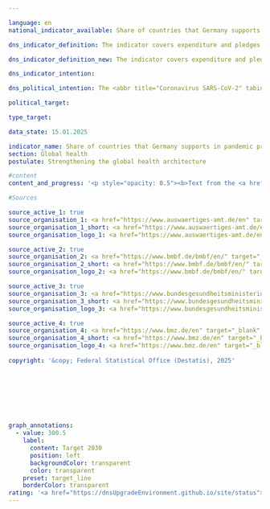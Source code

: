 ```yaml
---

language: en        
national_indicator_available: Share of countries that Germany supports in pandemic prevention, preparedness and response (PPR) and that have made progress in the Global Health Security Index (<abbr title="Global Health Security Index" tabindex="0">GHSI</abbr>) in relation to the number of countries that Germany supports in the area of PPR        

dns_indicator_definition: The indicator covers expenditure and pledges made by Germany for global pandemic prevention and response programmes. It excludes programmes designed to contain the <abbr title="Coronavirus SARS-CoV-2" tabindex="0">COVID-19</abbr>&nbsp;pandemic. To make the indicator more informative, its impact will be assessed by the time of the next edition of the German National Sustainability Strategy with a view to developing it into an output indicator.        

dns_indicator_definition_new: The indicator covers expenditure and pledges made by Germany for global pandemic prevention and response programmes. It excludes programmes designed to contain the <abbr title="Coronavirus SARS-CoV-2" tabindex="0">COVID-19</abbr>&nbsp;pandemic. To make the indicator more informative, its impact will be assessed by the time of the next edition of the German National Sustainability Strategy with a view to developing it into an output indicator.        

dns_indicator_intention:         

dns_political_intention: The <abbr title="Coronavirus SARS-CoV-2" tabindex="0">COVID-19</abbr>&nbsp;pandemic has shown what far-reaching effects cross-border health hazards have on people and economies throughout the world. Accordingly, supporting pandemic prevention and response programmes is a major contribution to global health, particularly in countries of the Global South. The aim is therefore to increase Germany’s contribution to global pandemic prevention and response substantially from its 2019&nbsp;level in the period up to 2030.        

political_target:         

type_target:         

data_state: 15.01.2025        

indicator_name: Share of countries that Germany supports in pandemic prevention, preparedness and response (PPR) and that have made progress in the Global Health Security Index (GHSI) in relation to the number of countries that Germany supports in the area of PPR        
section: Global health        
postulate: Strengthening the global health architecture        

#content         
content_and_progress: '<p style="opacity: 0.5"><b>Text from the <a href="https://dns-indikatoren.de/assets/Publikationen/Indikatorenberichte/2022.pdf">Indicator Report 2022&nbsp;</a></b><br><br>The data for the indicator come from special analyses of the relevant budget headings and commitment appropriations from the Federal Foreign Office (AA), the Federal Ministry of Education and Research (BMBF), the Federal Ministry of Health (BMG) and the Federal Ministry for Economic Cooperation and Development (<abbr title="Federal Ministry for Economic Cooperation and Development" tabindex="0">BMZ</abbr>). Programmes are taken into account in the analyses whose objectives fall directly under the heading of pandemic prevention and response or who are primarily intended to enhance relevant capabilities in the field of health care. The programmes cover matters such as the pandemic prevention and response functions of the World Health Organization (<abbr title="World Health Organization" tabindex="0">WHO</abbr>), sanitation, One Health (that is, in interdisciplinary cooperation between human and veterinary medicine and the environmental sector), vaccination infrastructure and research and development, both at home and abroad, in so far as the <abbr title="Research and development" tabindex="0">R&D</abbr> findings and innovations also benefit the countries of the Global South. <br><br>Additionally, programmes launched in response to the <abbr title="Coronavirus SARS-CoV-2" tabindex="0">COVID-19</abbr>&nbsp;pandemic have also been taken into account. The latter include among others <abbr title="World Health Organization" tabindex="0">WHO</abbr> programmes and activities, humanitarian aid, vaccine development, crisis response and emergency assistance and loans to help health services in countries of the Global South to respond to the crisis. <br><br>As regards the figures, it should be noted that it is not possible to draw hard and fast lines between the content of programmes, since the indicator field is closely interlinked with numerous other areas of the health system. The indicator therefore takes account of a range of programmes, such as Germany’s contribution to the <abbr title="World Health Organization" tabindex="0">WHO</abbr> to support its emergency programme and to provide flexible initial funding for crisis response measures through the Contingency Fund for Emergencies, support for a vaccination programme for the reduction of child mortality in the East African Community, improvement of drinking water supply and sanitation in Burkina Faso and a biosecurity cooperation programme. Besides the thematic prioritisation, it should also be noted that some of the programmes are focused on general reinforcement of global coordination and organisational capacity and therefore do not exclusively benefit countries of the Global South.<br><br>Nor can a precise line be drawn between preventive and reactive measures. Developing preventive capacity may, for example, enhance responsiveness to a pandemic situation, while reactive measures may contribute to capacity-building in the long term. To avoid a statistical outlier resulting from the response to the <abbr title="Coronavirus SARS-CoV-2" tabindex="0">COVID-19</abbr>&nbsp;pandemic, these expenditure items and pledges are not part of the indicators but are shown separately in the chart.<br><br>The amounts of expenditure and pledges that are displayed, moreover, say nothing about the success of the programmes. The indicator represents Germany’s monetary contribution to pandemic prevention and response. A more extensive assessment would be needed to gauge the impact of that contribution. In view of the foregoing provisos, therefore, the recorded figures are not by any means a full reflection of the German expenditure and pledges that directly or indirectly influence the pandemic prevention and response effort.<br><br>Between 2015&nbsp;and 2021, expenditure and pledges for pandemic prevention and response rose from <abbr title="Euro" tabindex="0">EUR</abbr> 147.9&nbsp;million to <abbr title="Euro" tabindex="0">EUR</abbr> 369.7&nbsp;million (provisional figure) and were thus &#8209; in line with the Federal Government"s target &#8209; significantly above the 2019&nbsp;figure. The separately reported expenditures on <abbr title="Coronavirus SARS-CoV-2" tabindex="0">COVID-19</abbr>&nbsp;pandemic containment were 842.7&nbsp;million euros in 2021, higher than in the first year of the pandemic (743.7&nbsp;million euros).</p>'                

#Sources        

source_active_1: true
source_organisation_1: <a href="https://www.auswaertiges-amt.de/en" target="_blank" onclick="return confirm_alert('the Federal Foreign Office', 'En')">Federal Foreign Office</a>
source_organisation_1_short: <a href="https://www.auswaertiges-amt.de/en" target="_blank" onclick="return confirm_alert('the Federal Foreign Office', 'En')">Federal Foreign Office</a>
source_organisation_logo_1: <a href="https://www.auswaertiges-amt.de/en" target="_blank" onclick="return confirm_alert('the Federal Foreign Office', 'En')"><img src="https://dnsTestEnvironment.github.io/site/public/OrgImgEn/aa.png" alt="Federal Foreign Office" title=" Click here to visit the homepage of the organizationFederal Foreign Office" style="height:60px; width:148px; border:transparent"/></a>

source_active_2: true
source_organisation_2: <a href="https://www.bmbf.de/bmbf/en/" target="_blank" onclick="return confirm_alert('the Federal Ministry of Education and Research', 'En')">Federal Ministry of Education and Research</a>
source_organisation_2_short: <a href="https://www.bmbf.de/bmbf/en/" target="_blank" onclick="return confirm_alert('the Federal Ministry of Education and Research', 'En')">Federal Ministry of Education and Research</a>
source_organisation_logo_2: <a href="https://www.bmbf.de/bmbf/en/" target="_blank" onclick="return confirm_alert('the Federal Ministry of Education and Research', 'En')"><img src="https://dnsTestEnvironment.github.io/site/public/OrgImgEn/bmftr.png" alt="Federal Ministry of Education and Research" title=" Click here to visit the homepage of the organizationFederal Ministry of Education and Research" style="height:60px; width:148px; border:transparent"/></a>

source_active_3: true
source_organisation_3: <a href="https://www.bundesgesundheitsministerium.de/en/" target="_blank" onclick="return confirm_alert('the Federal Ministry of Health', 'En')">Federal Ministry of Health</a>
source_organisation_3_short: <a href="https://www.bundesgesundheitsministerium.de/en/" target="_blank" onclick="return confirm_alert('the Federal Ministry of Health', 'En')">Federal Ministry of Health</a>
source_organisation_logo_3: <a href="https://www.bundesgesundheitsministerium.de/en/" target="_blank" onclick="return confirm_alert('the Federal Ministry of Health', 'En')"><img src="https://dnsTestEnvironment.github.io/site/public/OrgImgEn/bmg.png" alt="Federal Ministry of Health" title=" Click here to visit the homepage of the organizationFederal Ministry of Health" style="height:60px; width:148px; border:transparent"/></a>

source_active_4: true
source_organisation_4: <a href="https://www.bmz.de/en" target="_blank" onclick="return confirm_alert('the Federal Ministry for Economic Cooperation and Development', 'En')">Federal Ministry for Economic Cooperation and Development</a>
source_organisation_4_short: <a href="https://www.bmz.de/en" target="_blank" onclick="return confirm_alert('the Federal Ministry for Economic Cooperation and Development', 'En')">Federal Ministry for Economic Cooperation and Development</a>
source_organisation_logo_4: <a href="https://www.bmz.de/en" target="_blank" onclick="return confirm_alert('the Federal Ministry for Economic Cooperation and Development', 'En')"><img src="https://dnsTestEnvironment.github.io/site/public/OrgImgEn/bmz.png" alt="Federal Ministry for Economic Cooperation and Development" title=" Click here to visit the homepage of the organizationFederal Ministry for Economic Cooperation and Development" style="height:60px; width:148px; border:transparent"/></a>
        
copyright: '&copy; Federal Statistical Office (Destatis), 2025'        

        

        

        


graph_annotations:
  - value: 300.5
    label:
      content: Target 2030
      position: left
      backgroundColor: transparent
      color: transparent
    preset: target_line
    borderColor: transparent                        
rating: '<a href="https://dnsUpgradeEnvironment.github.io/site/status"><img src="https://sdg-indikatoren.de/public/Wettersymbole/Sonne.png" title="Bei Fortsetzung der Entwicklung aus 2021 wäre der Zielwert erreicht oder um weniger als 5&nbsp;% der Differenz zwischen Zielwert und dem Wert aus 2021 verfehlt worden." alt="Wettersymbol Sonne"/></a>'                
---
```


